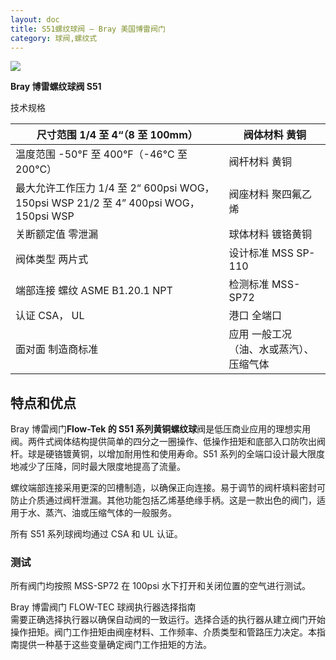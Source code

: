 ```yaml
---
layout: doc
title: S51螺纹球阀 – Bray 美国博雷阀门
category: 球阀,螺纹式
---
```


![](/2022/12/download-4.png)

**Bray 博雷螺纹球阀 S51**

技术规格

| 尺寸范围 1/4 至 4“（8 至 100mm）                                                      | 阀体材料 黄铜                           |
| ------------------------------------------------------------------------------------- | --------------------------------------- |
| 温度范围 \-50°F 至 400°F（-46°C 至 200°C）                                            | 阀杆材料 黄铜                           |
| 最大允许工作压力 1/4 至 2“ 600psi WOG， 150psi WSP 21/2 至 4” 400psi WOG， 150psi WSP | 阀座材料 聚四氟乙烯                     |
| 关断额定值 零泄漏                                                                     | 球体材料 镀铬黄铜                       |
| 阀体类型 两片式                                                                       | 设计标准 MSS SP-110                     |
| 端部连接 螺纹 ASME B1.20.1 NPT                                                        | 检测标准 MSS-SP72                       |
| 认证 CSA， UL                                                                         | 港口 全端口                             |
| 面对面 制造商标准                                                                     | 应用 一般工况（油、水或蒸汽）、压缩气体 |

## 特点和优点

Bray 博雷阀门**Flow-Tek 的 S51 系列黄铜螺纹球**阀是低压商业应用的理想实用阀。两件式阀体结构提供简单的四分之一圈操作、低操作扭矩和底部入口防吹出阀杆。球是硬铬镀黄铜，以增加耐用性和使用寿命。S51 系列的全端口设计最大限度地减少了压降，同时最大限度地提高了流量。

螺纹端部连接采用更深的凹槽制造，以确保正向连接。易于调节的阀杆填料密封可防止介质通过阀杆泄漏。其他功能包括乙烯基绝缘手柄。这是一款出色的阀门，适用于水、蒸汽、油或压缩气体的一般服务。

所有 S51 系列球阀均通过 CSA 和 UL 认证。

### 测试

所有阀门均按照 MSS-SP72 在 100psi 水下打开和关闭位置的空气进行测试。

Bray 博雷阀门 FLOW-TEC 球阀执行器选择指南  
需要正确选择执行器以确保自动阀的一致运行。选择合适的执行器从建立阀门开始操作扭矩。阀门工作扭矩由阀座材料、工作频率、介质类型和管路压力决定。本指南提供一种基于这些变量确定阀门工作扭矩的方法。
